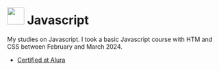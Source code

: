 # <img src="https://cdn.jsdelivr.net/gh/devicons/devicon@latest/icons/javascript/javascript-original.svg" width="40" height="40"/> Javascript
My studies on Javascript.
I took a basic Javascript course with HTM and CSS between February and March 2024.
- [Certified at Alura](https://cursos.alura.com.br/user/marcelo-capybird/fullCertificate/1be3bc32e6564055d5ca3e5a354acbef)


